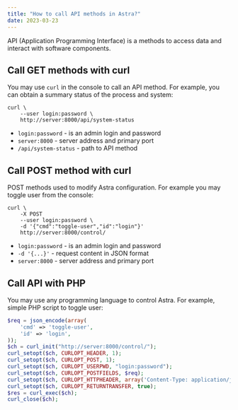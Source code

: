 ```yaml
---
title: "How to call API methods in Astra?"
date: 2023-03-23
---
```


API (Application Programming Interface) is a methods to access data and interact with software components.

## Call GET methods with curl

You may use `curl` in the console to call an API method. For example, you can obtain a summary status of the process and system:

```
curl \
    --user login:password \
    http://server:8000/api/system-status
```

- `login:password` - is an admin login and password
- `server:8000` - server address and primary port
- `/api/system-status` - path to API method

## Call POST method with curl

POST methods used to modify Astra configuration. For example you may toggle user from the console:

```
curl \
    -X POST
    --user login:password \
    -d '{"cmd":"toggle-user","id":"login"}'
    http://server:8000/control/
```

- `login:password` - is an admin login and password
- `-d '{...}'` - request content in JSON format
- `server:8000` - server address and primary port

## Call API with PHP

You may use any programming language to control Astra. For example, simple PHP script to toggle user:

```php
$req = json_encode(array(
    'cmd' => 'toggle-user',
    'id' => 'login',
));
$ch = curl_init("http://server:8000/control/");
curl_setopt($ch, CURLOPT_HEADER, 1);
curl_setopt($ch, CURLOPT_POST, 1);
curl_setopt($ch, CURLOPT_USERPWD, "login:password");
curl_setopt($ch, CURLOPT_POSTFIELDS, $req);
curl_setopt($ch, CURLOPT_HTTPHEADER, array('Content-Type: application/json'));
curl_setopt($ch, CURLOPT_RETURNTRANSFER, true);
$res = curl_exec($ch);
curl_close($ch);
```
